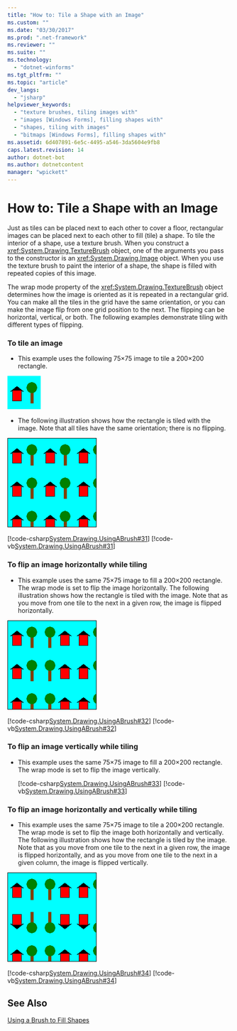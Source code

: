 ```yaml
---
title: "How to: Tile a Shape with an Image"
ms.custom: ""
ms.date: "03/30/2017"
ms.prod: ".net-framework"
ms.reviewer: ""
ms.suite: ""
ms.technology: 
  - "dotnet-winforms"
ms.tgt_pltfrm: ""
ms.topic: "article"
dev_langs: 
  - "jsharp"
helpviewer_keywords: 
  - "texture brushes, tiling images with"
  - "images [Windows Forms], filling shapes with"
  - "shapes, tiling with images"
  - "bitmaps [Windows Forms], filling shapes with"
ms.assetid: 6d407891-6e5c-4495-a546-3da5604e9fb8
caps.latest.revision: 14
author: dotnet-bot
ms.author: dotnetcontent
manager: "wpickett"
---
```

# How to: Tile a Shape with an Image
Just as tiles can be placed next to each other to cover a floor, rectangular images can be placed next to each other to fill (tile) a shape. To tile the interior of a shape, use a texture brush. When you construct a <xref:System.Drawing.TextureBrush> object, one of the arguments you pass to the constructor is an <xref:System.Drawing.Image> object. When you use the texture brush to paint the interior of a shape, the shape is filled with repeated copies of this image.  
  
 The wrap mode property of the <xref:System.Drawing.TextureBrush> object determines how the image is oriented as it is repeated in a rectangular grid. You can make all the tiles in the grid have the same orientation, or you can make the image flip from one grid position to the next. The flipping can be horizontal, vertical, or both. The following examples demonstrate tiling with different types of flipping.  
  
### To tile an image  
  
-   This example uses the following 75×75 image to tile a 200×200 rectangle.  
  
 ![Tile 1](../../../../docs/framework/winforms/advanced/media/tile1.gif "tile1")  
  
-   The following illustration shows how the rectangle is tiled with the image. Note that all tiles have the same orientation; there is no flipping.  
  
 ![Tile 2](../../../../docs/framework/winforms/advanced/media/tile2.gif "tile2")  
  
 [!code-csharp[System.Drawing.UsingABrush#31](../../../../samples/snippets/csharp/VS_Snippets_Winforms/System.Drawing.UsingABrush/CS/Class1.cs#31)]
 [!code-vb[System.Drawing.UsingABrush#31](../../../../samples/snippets/visualbasic/VS_Snippets_Winforms/System.Drawing.UsingABrush/VB/Class1.vb#31)]  
  
### To flip an image horizontally while tiling  
  
-   This example uses the same 75×75 image to fill a 200×200 rectangle. The wrap mode is set to flip the image horizontally. The following illustration shows how the rectangle is tiled with the image. Note that as you move from one tile to the next in a given row, the image is flipped horizontally.  
  
 ![Tile 3](../../../../docs/framework/winforms/advanced/media/tile3.gif "tile3")  
  
 [!code-csharp[System.Drawing.UsingABrush#32](../../../../samples/snippets/csharp/VS_Snippets_Winforms/System.Drawing.UsingABrush/CS/Class1.cs#32)]
 [!code-vb[System.Drawing.UsingABrush#32](../../../../samples/snippets/visualbasic/VS_Snippets_Winforms/System.Drawing.UsingABrush/VB/Class1.vb#32)]  
  
### To flip an image vertically while tiling  
  
-   This example uses the same 75×75 image to fill a 200×200 rectangle. The wrap mode is set to flip the image vertically.  
  
     [!code-csharp[System.Drawing.UsingABrush#33](../../../../samples/snippets/csharp/VS_Snippets_Winforms/System.Drawing.UsingABrush/CS/Class1.cs#33)]
     [!code-vb[System.Drawing.UsingABrush#33](../../../../samples/snippets/visualbasic/VS_Snippets_Winforms/System.Drawing.UsingABrush/VB/Class1.vb#33)]  
  
### To flip an image horizontally and vertically while tiling  
  
-   This example uses the same 75×75 image to tile a 200×200 rectangle. The wrap mode is set to flip the image both horizontally and vertically. The following illustration shows how the rectangle is tiled by the image. Note that as you move from one tile to the next in a given row, the image is flipped horizontally, and as you move from one tile to the next in a given column, the image is flipped vertically.  
  
 ![Tile 5](../../../../docs/framework/winforms/advanced/media/tile5.gif "tile5")  
  
 [!code-csharp[System.Drawing.UsingABrush#34](../../../../samples/snippets/csharp/VS_Snippets_Winforms/System.Drawing.UsingABrush/CS/Class1.cs#34)]
 [!code-vb[System.Drawing.UsingABrush#34](../../../../samples/snippets/visualbasic/VS_Snippets_Winforms/System.Drawing.UsingABrush/VB/Class1.vb#34)]  
  
## See Also  
 [Using a Brush to Fill Shapes](../../../../docs/framework/winforms/advanced/using-a-brush-to-fill-shapes.md)
